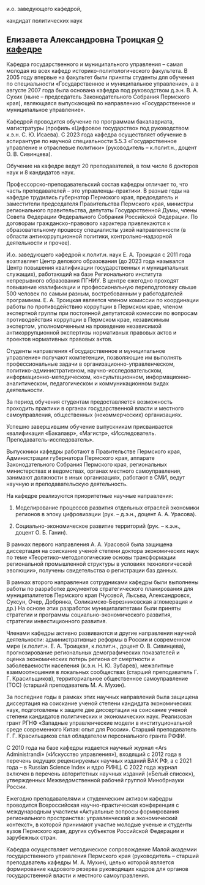 и.о. заведующего кафедрой,
   

 кандидат политических наук
   

**Елизавета Александровна Троицкая**
[О кафедре](http://www.psu.ru/fakultety/istoriko-politologicheskij-fakultet/kafedry/kafedra-gosudarstvennogo-i-munitsipalnogo-upravleniya/o-kafedre)
-----------------------------------------------------------------------------------------------------------------------------------





 Кафедра государственного и муниципального управления – самая молодая из всех кафедр историко-политологического факультета. В 2005 году впервые на факультет были приняты студенты для обучения по специальности «Государственное и муниципальное управление», а в августе 2007 года была основана кафедра под руководством д.э.н. В. А. Сухих (ныне – председатель Законодательного Собрания Пермского края), являющаяся выпускающей по направлению «Государственное и муниципальное управление».
   

  

 Кафедрой проводится обучение по программам бакалавриата, магистратуры (профиль «Цифровое государство» под руководством к.э.н. С. Ю. Исаева). С 2023 года кафедра осуществляет обучение в аспирантуре по научной специальности 5.5.3 «Государственное управление и отраслевые политики» (руководитель – к.полит.н., доцент О. В. Сивинцева).
   

  

 Обучение на кафедре ведут 20 преподавателей, в том числе 6 докторов наук и 8 кандидатов наук.
   

  

 Профессорско-преподавательский состав кафедры отличает то, что часть преподавателей – это управленцы-практики. В разные годы на кафедре трудились губернатор Пермского края, председатель и заместители председателя Правительства Пермского края, министры регионального правительства, депутаты Государственной Думы, члены Совета Федерации Федерального Собрания Российской Федерации. По договорам гражданско-правового характера привлекаются к образовательному процессу специалисты узкой направленности (в области антикоррупционной политики, контрольно-надзорной деятельности и прочее).
   

  

 И.о. заведующего кафедрой к.полит.н. наук Е. А. Троицкая с 2011 года возглавляет Центр делового образования (до 2023 года назывался Центр повышения квалификации государственных и муниципальных служащих), работающий на базе Регионального института непрерывного образования ПГНИУ. В центре ежегодно проходят повышение квалификации и профессиональную переподготовку свыше 500 человек по самым разным, востребованным у работодателей программам. Е. А. Троицкая является членом комиссии по координации работы по противодействию коррупции в Пермском крае, членом экспертной группы при постоянной депутатской комиссии по вопросам противодействия коррупции в Пермском крае, независимым экспертом, уполномоченным на проведение независимой антикоррупционной экспертизы нормативных правовых актов и проектов нормативных правовых актов.
   

  

 Студенты направления «Государственное и муниципальное управление» получают компетенции, позволяющие им выполнять профессиональные задачи в организационно-управленческом, политико-административном, научно-исследовательском, информационно-методическом, консультационном, информационно-аналитическом, педагогическом и коммуникационном видах деятельности.
   

 За период обучения студентам предоставляется возможность проходить практики в органах государственной власти и местного самоуправления, общественных (некоммерческих) организациях.
   

  

 Успешно завершившим обучение выпускникам присваивается квалификация «Бакалавр», «Магистр», «Исследователь. Преподаватель-исследователь».
   

  

 Выпускники кафедры работают в Правительстве Пермского края, Администрации губернатора Пермского края, аппарате Законодательного Собрания Пермского края, региональных министерствах и ведомствах, органах местного самоуправления, занимают должности в иных организациях, работают в СМИ, ведут научную и преподавательскую деятельность.
   

  

 На кафедре реализуются приоритетные научные направления:
   

 1. Моделирование процессов развития отдельных отраслей экономики регионов в эпоху цифровизации (рук. – д.э.н., доцент А. А. Урасова).
   

 2. Социально-экономическое развитие территорий (рук. – к.э.н., доцент О. Б. Ганин).
   

  

 В рамках первого направления А. А. Урасовой была защищена диссертация на соискание ученой степени доктора экономических наук по теме «Теоретико-методологические основы трансформации региональной промышленной структуры в условиях технологической эволюции», получены свидетельства о регистрации баз данных.
   

  

 В рамках второго направления сотрудниками кафедры были выполнены работы по разработке документов стратегического планирования для муниципалитетов Пермского края (Чусовой, Лысьва, Александровск, Суксун, Очер, Добрянка, Соликамско-Березниковская агломерация и др.) На основе этих разработок муниципалитетами были приняты стратегии и программы социально-экономического развития, стратегии инвестиционного развития.
   

  

 Членами кафедры активно развиваются и другие направления научной деятельности: административные реформы в России и современном мире (к.полит.н. Е. А. Троицкая, к.полит.н., доцент О. В. Сивинцева), прогнозирование региональных демографических показателей и оценка экономических потерь региона от смертности и заболеваемости населения (к.э.н. Н. Ю. Зубарев), межэлитные взаимоотношения в локальных сообществах (старший преподаватель Г. Г. Красильщиков), территориальное общественное самоуправление (ТОС) (старший преподаватель М. А. Мухин).
   

  

 За последние годы в рамках этих научных направлений была защищена диссертация на соискание ученой степени кандидата экономических наук, подготовлены к защите две диссертации на соискание ученой степени кандидатов политических и экономических наук. Реализован грант РГНФ «Западные управленческие модели в институциональной среде современного Китая: опыт для России». Старший преподаватель Г. Г. Красильщиков стал обладателем персонального гранта РФФИ.
   

  

 С 2010 года на базе кафедры издается научный журнал «Ars Administrandi» («Искусство управления»), входящий с 2012 года в перечень ведущих рецензируемых научных изданий ВАК РФ, а с 2021 года – в Russian Science Index и ядро РИНЦ. С 2022 года журнал включен в перечень авторитетных научных изданий («Белый список»), утвержденных Межведомственной рабочей группой Минобрнауки России.
   

  

 Ежегодно преподавателями и студенческим активом кафедры проводится Всероссийская научно-практическая конференция с международным участием «Актуальные вопросы формирования регионального пространства: управленческий и экономический контекст», в которой принимают участие молодые ученые и студенты вузов Пермского края, других субъектов Российской Федерации и зарубежных стран.
   

  

 Кафедра осуществляет методическое сопровождение Малой академии государственного управления Пермского края (руководитель – старший преподаватель кафедры М. А. Мухин), целью которой является формирование кадрового резерва руководящих кадров для органов государственной власти и местного самоуправления.